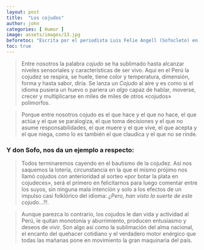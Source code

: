 ```yaml
---
layout: post
title:  "Los cojudos"
author: john
categories: [ Humor ]
image: assets/images/13.jpg
beforetoc: "Escrita por el periodista Luis Felie Angell (Sofocleto) en 1970, este tratado filosófico - humorístico. Yo hojeo sus apuntes  cada vez que reviso el quehacer nacional. Es decir, todos los días"
toc: true
---
```


> Entre nosotros la palabra *cojudo* se ha sublimado hasta alcanzar niveles sensoriales y características de ser vivo. Aquí en el Perú la cojudez se respira, se huele, tiene color y temperatura, dimensión, forma y hasta sabor, diría. Se lanza un *Cojudo* al aire y es como si el idioma pusiera un huevo o pariera un *algo* capaz de hablar, moverse, crecer y multiplicarse en miles de miles de otros «cojudos» polimorfos.

> Porque entre nosotros cojudo es el que hace y el que no hace, el que actúa y el que se paralogiza, el que toma decisiones y el que no asume responsabilidades, el que muere y el que vive, el que acepta y el que niega, como lo es también el que claudica y el que no se rinde. 

### Y don Sofo, nos da un ejemplo a respecto:

> Todos terminaremos cayendo en el bautismo de la cojudez. Así nos saquemos la lotería, circunstancia en la que el mismo prójimo nos llamó cojudos con anterioridad al sorteo «por botar la plata en cojudeces», será el primero en felicitarnos para luego comentar entre los suyos, sin ninguna mala intención y solo a los efectos de un impulso casi folklórico del idioma: *¿Pero, han visto la suerte de este cojudo...?!*.

> Aunque parezca lo contrario, los cojudos le dan vida y actividad al Perú, le quitan monotonía y aburrimiento, producen entusiasmo y deseos de vivir. Son algo así como la sublimación del alma nacional, el encanto del quehacer cotidiano y el verdadero motor enérgico que todas las mañanas pone en movimiento la gran maquinaria del país. 
